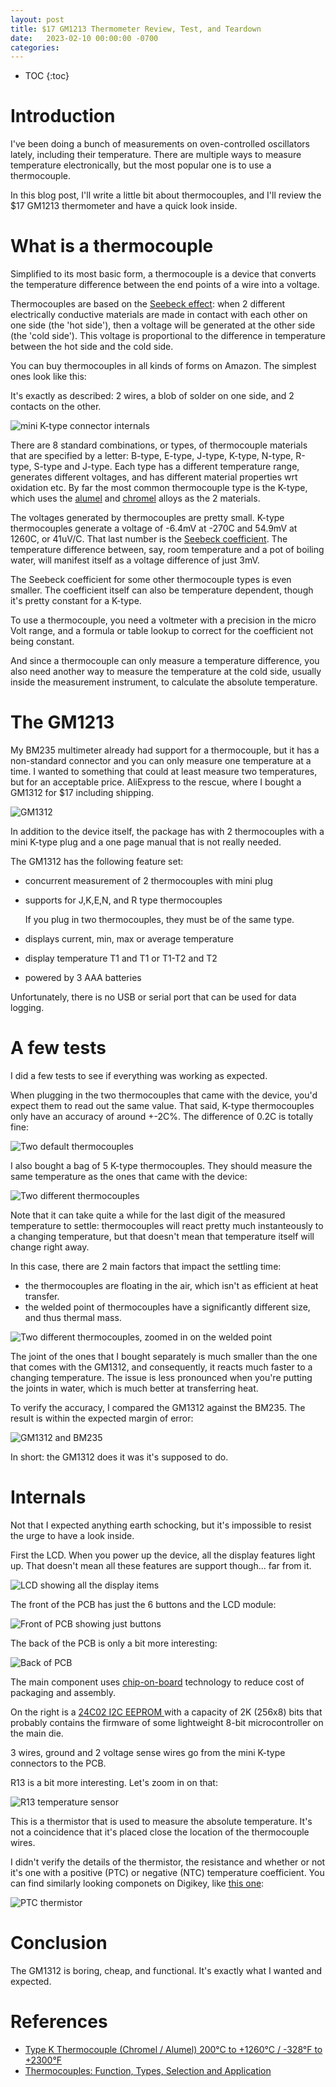 ```yaml
---
layout: post
title: $17 GM1213 Thermometer Review, Test, and Teardown
date:   2023-02-10 00:00:00 -0700
categories:
---
```


* TOC
{:toc}

# Introduction

I've been doing a bunch of measurements on oven-controlled oscillators lately, 
including their temperature. There are multiple ways to measure temperature
electronically, but the most popular one is to use a thermocouple.

In this blog post, I'll write a little bit about thermocouples, and I'll review
the $17 GM1213 thermometer and have a quick look inside.

# What is a thermocouple

Simplified to its most basic form, a thermocouple is a device that converts the 
temperature difference between the end points of a wire into a voltage.

Thermocouples are based on the 
[Seebeck effect](https://en.wikipedia.org/wiki/Thermoelectric_effect): when
2 different electrically conductive materials are made in contact with each other 
on one side (the 'hot side'), then a voltage will be generated at the other 
side (the 'cold side'). This voltage is proportional to the difference in temperature 
between the hot side and the cold side.

You can buy thermocouples in all kinds of forms on Amazon. The simplest ones look like
this:


It's exactly as described: 2 wires, a blob of solder on one side, and 2 contacts on the
other.

![mini K-type connector internals](/assets/gm1312/mini-K-type_connector.jpg)

There are 8 standard combinations, or types, of thermocouple materials that are specified
by a letter: B-type, E-type, J-type, K-type, N-type, R-type, S-type and J-type.
Each type has a different temperature range, generates different voltages, and has
different material properties wrt oxidation etc. By far the most common
thermocouple type is the K-type, which uses the 
[alumel](https://en.wikipedia.org/wiki/Alumel) and [chromel](https://en.wikipedia.org/wiki/Chromel)
alloys as the 2 materials.

The voltages generated by thermocouples are pretty small. K-type thermocouples
generate a voltage of -6.4mV at -270C and 54.9mV at 1260C, or 41uV/C. That last
number is the [Seebeck coefficient](https://en.wikipedia.org/wiki/Seebeck_coefficient).
The temperature difference between, say, room temperature and a pot of boiling water, will 
manifest itself as a voltage difference of just 3mV.

The Seebeck coefficient for some other thermocouple types is even smaller. The coefficient
itself can also be temperature dependent, though it's pretty constant for a K-type.

To use a thermocouple, you need a voltmeter with a precision in the micro Volt range,
and a formula or table lookup to correct for the coefficient not being constant.

And since a thermocouple can only measure a temperature difference, you also need
another way to measure the temperature at the cold side, usually inside the measurement
instrument, to calculate the absolute temperature. 

# The GM1213

My BM235 multimeter already had support for a thermocouple, but it has a non-standard
connector and you can only measure one temperature at a time. I wanted to something
that could at least measure two temperatures, but for an acceptable price. AliExpress
to the rescue, where I bought a GM1312 for $17 including shipping.

![GM1312](/assets/gm1312/gm1312.jpg)

In addition to the device itself, the package has with 2 thermocouples with a
mini K-type plug and a one page manual that is not really needed.

The GM1312 has the following feature set:

* concurrent measurement of 2 thermocouples with mini plug
* supports for J,K,E,N, and R type thermocouples

    If you plug in two thermocouples, they must be of the same type.

* displays current, min, max or average temperature
* display temperature T1 and T1 or T1-T2 and T2
* powered by 3 AAA batteries

Unfortunately, there is no USB or serial port that can be used for data logging.

# A few tests

I did a few tests to see if everything was working as expected.

When plugging in the two thermocouples that came with the device, you'd expect them
to read out the same value. That said, K-type thermocouples only have an accuracy
of around +-2C%. The difference of 0.2C is totally fine:

![Two default thermocouples](/assets/gm1312/two_default_couples.jpg)

I also bought a bag of 5 K-type thermocouples. They should measure the same
temperature as the ones that came with the device:

![Two different thermocouples](/assets/gm1312/two_different_couples.jpg)

Note that it can take quite a while for the last digit of the measured temperature 
to settle: thermocouples will react pretty much instanteously to a changing temperature, 
but that doesn't mean that temperature itself will change right away.

In this case, there are 2 main factors that impact the settling time:

* the thermocouples are floating in the air, which isn't as efficient at heat transfer.
* the welded point of thermocouples have a significantly different size, and thus
  thermal mass.

![Two different thermocouples, zoomed in on the welded point](/assets/gm1312/two_different_couples_zoomed_in.jpg)

The joint of the ones that I bought separately is much smaller than the one that comes
with the GM1312, and consequently, it reacts much faster to a changing temperature. The
issue is less pronounced when you're putting the joints in water, which is much better
at transferring heat.

To verify the accuracy, I compared the GM1312 against the BM235. The result is within
the expected margin of error:

![GM1312 and BM235](/assets/gm1312/gm1312_and_bm235.jpg)

In short: the GM1312 does it was it's supposed to do.

# Internals

Not that I expected anything earth schocking, but it's impossible to resist the urge 
to have a look inside.

First the LCD. When you power up the device, all the display features light up.
That doesn't mean all these features are support though... far from it.

![LCD showing all the display items](/assets/gm1312/lcd_items.jpg)

The front of the PCB has just the 6 buttons and the LCD module:

![Front of PCB showing just buttons](/assets/gm1312/PCB_front.jpg)

The back of the PCB is only a bit more interesting:

![Back of PCB](/assets/gm1312/PCB_back.jpg)

The main component uses [chip-on-board](https://en.wikipedia.org/wiki/Chip_on_board) 
technology to reduce cost of packaging and assembly. 

On the right is a 
[24C02 I2C EEPROM ](http://ww1.microchip.com/downloads/en/DeviceDoc/21202j.pdf)
with a capacity of 2K (256x8) bits that probably contains the firmware of some 
lightweight 8-bit microcontroller on the main die.

3 wires, ground and 2 voltage sense wires go from the mini K-type connectors to
the PCB.

R13 is a bit more interesting. Let's zoom in on that:

![R13 temperature sensor](/assets/gm1312/R13_temperature_sensor.jpg)

This is a thermistor that is used to measure the absolute temperature. It's
not a coincidence that it's placed close the location of the thermocouple
wires.

I didn't verify the details of the thermistor, the resistance and whether or
not it's one with a positive (PTC) or negative (NTC) temperature coefficient.
You can find similarly looking componets on Digikey, like 
[this one](https://www.digikey.com/en/products/detail/cantherm/STS110003CHIP/6201878):

![PTC thermistor](/assets/gm1312/STS110003CHIP.jpg)

# Conclusion

The GM1312 is boring, cheap, and functional. It's exactly what I wanted and expected.

# References

* [Type K Thermocouple (Chromel / Alumel) 200°C to +1260°C / -328°F to +2300°F](https://www.thermometricscorp.com/thertypk.html)
* [Thermocouples: Function, Types, Selection and Application](https://blog.endaq.com/thermocouples-function-types-selection-and-application)
